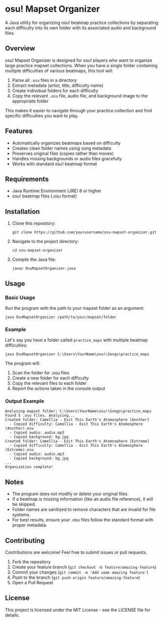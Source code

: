 # osu! Mapset Organizer

A Java utility for organizing osu! beatmap practice collections by separating each difficulty into its own folder with its associated audio and background files.

## Overview

osu! Mapset Organizer is designed for osu! players who want to organize large practice mapset collections. When you have a single folder containing multiple difficulties of various beatmaps, this tool will:

1. Parse all `.osu` files in a directory
2. Extract metadata (artist, title, difficulty name)
3. Create individual folders for each difficulty
4. Copy the relevant `.osu` file, audio file, and background image to the appropriate folder

This makes it easier to navigate through your practice collection and find specific difficulties you want to play.

## Features

- Automatically organizes beatmaps based on difficulty
- Creates clean folder names using song metadata
- Preserves original files (copies rather than moves)
- Handles missing backgrounds or audio files gracefully
- Works with standard osu! beatmap format

## Requirements

- Java Runtime Environment (JRE) 8 or higher
- osu! beatmap files (.osu format)

## Installation

1. Clone this repository:
   ```
   git clone https://github.com/yourusername/osu-mapset-organizer.git
   ```

2. Navigate to the project directory:
   ```
   cd osu-mapset-organizer
   ```

3. Compile the Java file:
   ```
   javac OsuMapsetOrganizer.java
   ```

## Usage

### Basic Usage

Run the program with the path to your mapset folder as an argument:

```
java OsuMapsetOrganizer /path/to/your/mapset/folder
```

### Example

Let's say you have a folder called `practice_maps` with multiple beatmap difficulties:

```
java OsuMapsetOrganizer C:\Users\YourName\osu!\Songs\practice_maps
```

The program will:
1. Scan the folder for .osu files
2. Create a new folder for each difficulty
3. Copy the relevant files to each folder
4. Report the actions taken in the console output

### Output Example

```
Analyzing mapset folder: C:\Users\YourName\osu!\Songs\practice_maps
Found 5 .osu files. Analyzing...
Created folder: Camellia - Exit This Earth's Atomosphere [Another]
  - Copied difficulty: Camellia - Exit This Earth's Atomosphere (Another).osu
  - Copied audio: audio.mp3
  - Copied background: bg.jpg
Created folder: Camellia - Exit This Earth's Atomosphere [Extreme]
  - Copied difficulty: Camellia - Exit This Earth's Atomosphere (Extreme).osu
  - Copied audio: audio.mp3
  - Copied background: bg.jpg
...
Organization complete!
```

## Notes

- The program does not modify or delete your original files.
- If a beatmap is missing information (like an audio file reference), it will be skipped.
- Folder names are sanitized to remove characters that are invalid for file systems.
- For best results, ensure your .osu files follow the standard format with proper metadata.

## Contributing

Contributions are welcome! Feel free to submit issues or pull requests.

1. Fork the repository
2. Create your feature branch (`git checkout -b feature/amazing-feature`)
3. Commit your changes (`git commit -m 'Add some amazing feature'`)
4. Push to the branch (`git push origin feature/amazing-feature`)
5. Open a Pull Request

## License

This project is licensed under the MIT License - see the LICENSE file for details.
